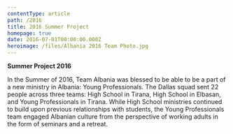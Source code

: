 ```yaml
---
contentType: article
path: /2016
title: 2016 Summer Project
homepage: true
date: 2016-07-01T00:00:00.000Z
heroimage: /files/Albania 2016 Team Photo.jpg
---
```

**Summer Project 2016**

In the Summer of 2016, Team Albania was blessed to be able to be a part of a new ministry in Albania: Young Professionals. The Dallas squad sent 22 people across three teams: High School in Tirana, High School in Elbasan, and Young Professionals in Tirana. While High School ministries continued to build upon previous relationships with students, the Young Professionals team engaged Albanian culture from the perspective of working adults in the form of seminars and a retreat.
